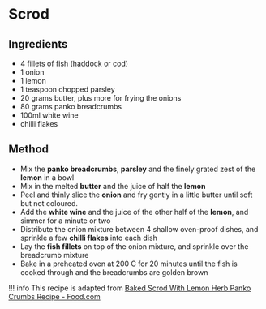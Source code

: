 # Scrod

## Ingredients

* 4 fillets of fish (haddock or cod)
* 1 onion
* 1 lemon
* 1 teaspoon chopped parsley
* 20 grams butter, plus more for frying the onions
* 80 grams panko breadcrumbs
* 100ml white wine
* chilli flakes

## Method

* Mix the **panko breadcrumbs**, **parsley** and the finely grated zest of the **lemon** in a bowl
* Mix in the melted **butter** and the juice of half the **lemon**
* Peel and thinly slice the **onion** and fry gently in a little butter until soft but not coloured.
* Add the **white wine** and the juice of the other half of the **lemon**, and simmer for a minute or two
* Distribute the onion mixture between 4 shallow oven-proof dishes, and sprinkle a few **chilli flakes** into each dish
* Lay the **fish fillets** on top of the onion mixture, and sprinkle over the breadcrumb mixture
* Bake in a preheated oven at 200 C for 20 minutes until the fish is cooked through and the breadcrumbs are golden brown

!!! info
    This recipe is adapted from [Baked Scrod With Lemon Herb Panko Crumbs Recipe - Food.com](https://www.food.com/recipe/baked-scrod-with-lemon-herb-panko-crumbs-452687)
